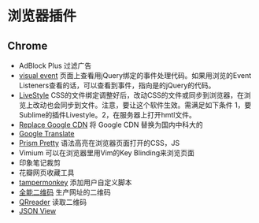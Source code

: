 # 浏览器插件
## Chrome
* AdBlock Plus 过滤广告
* [visual event](https://chrome.google.com/webstore/detail/visual-event/pbmmieigblcbldgdokdjpioljjninaim) 页面上查看用jQuery绑定的事件处理代码。如果用浏览的Event Listeners查看的话，可以查看到事件，指向是的jQuery的代码。
* [LiveStyle](http://livestyle.emmet.io/install/) CSS的文件绑定调整好后，改动CSS的文件或同步到浏览器，在浏览上改动也会同步到文件。注意，要让这个软件生效。需满足如下条件 1，要Sublime的插件Livestyle。2，在服务器上打开hmtl文件。
* [Replace Google CDN](https://chrome.google.com/webstore/detail/kpampjmfiopfpkkepbllemkibefkiice?utm_source=chrome-app-launcher-info-dialog) 将 Google CDN 替换为国内中科大的
* [Google Translate](https://chrome.google.com/webstore/detail/google-translate/aapbdbdomjkkjkaonfhkkikfgjllcleb/related)
* [Prism Pretty](https://chrome.google.com/webstore/detail/prism-pretty/hjjcdjnncffbbhlglkipjhljmocnehim) 语法高亮在浏览器页面打开的CSS，JS
* Vimium 可以在浏览器里用Vim的Key Blinding来浏览页面
* 印象笔记裁剪
* 花瓣网页收藏工具
* [tampermonkey](https://chrome.google.com/webstore/detail/tampermonkey/dhdgffkkebhmkfjojejmpbldmpobfkfo/support) 添加用户自定义脚本
* [全能二维码](https://chrome.google.com/webstore/detail/ejadepcppnegmgmndhbhpaicoffamngd) 生产网址的二维码
* [QRreader](https://chrome.google.com/webstore/detail/qrreader-beta/bfdjglobiolninfgldchakgfldifphic) 读取二维码
* [JSON View](https://chrome.google.com/webstore/detail/jsonview/chklaanhfefbnpoihckbnefhakgolnmc)

